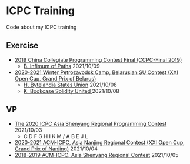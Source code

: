 # ICPC Training

Code about my ICPC training

## Exercise

- [2019 China Collegiate Programming Contest Final (CCPC-Final 2019)](https://codeforces.com/gym/102431)
    - [B. Infimum of Paths](https://codeforces.com/gym/102431/problem/B) 2021/10/09
- [2020-2021 Winter Petrozavodsk Camp, Belarusian SU Contest (XXI Open Cup, Grand Prix of Belarus)](https://codeforces.com/gym/102956)
    - [H. Bytelandia States Union](https://codeforces.com/gym/102956/problem/H) 2021/10/08
    - [K. Bookcase Solidity United ](https://codeforces.com/gym/102956/problem/K)2021/10/08

## VP

- [The 2020 ICPC Asia Shenyang Regional Programming Contest](https://codeforces.com/gym/103202) 2021/10/03
  - C D F G H I K M / A B E J L
- [2020-2021 ACM-ICPC, Asia Nanjing Regional Contest (XXI Open Cup, Grand Prix of Nanjing)](https://codeforces.com/gym/102992) 2021/10/04
- [2018-2019 ACM-ICPC, Asia Shenyang Regional Contest](https://codeforces.com/gym/101955) 2021/10/05

